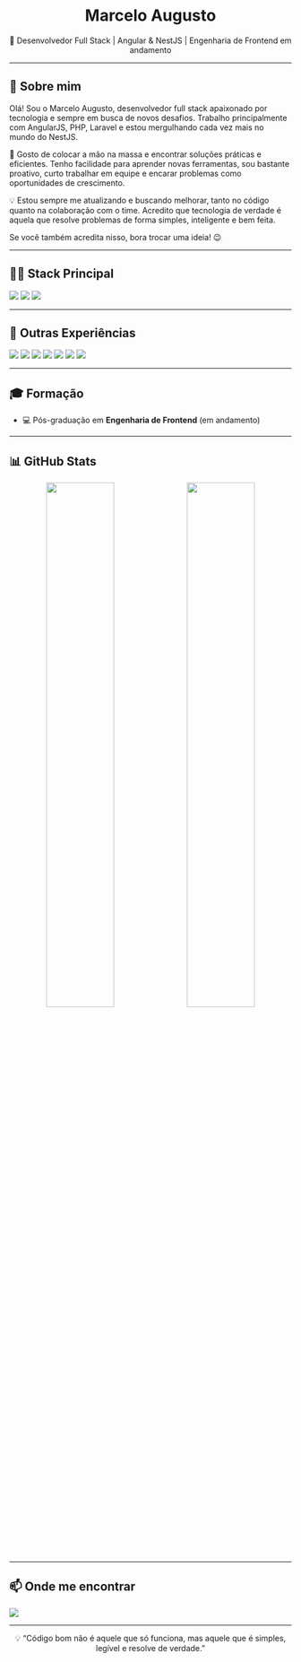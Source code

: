 <h1 align="center">Marcelo Augusto</h1>
<p align="center">
  🚀 Desenvolvedor Full Stack | Angular & NestJS | Engenharia de Frontend em andamento
</p>

---

## 👋 Sobre mim

Olá! Sou o Marcelo Augusto, desenvolvedor full stack apaixonado por tecnologia e sempre em busca de novos desafios. Trabalho principalmente com AngularJS, PHP, Laravel e estou mergulhando cada vez mais no mundo do NestJS.

🚀 Gosto de colocar a mão na massa e encontrar soluções práticas e eficientes. Tenho facilidade para aprender novas ferramentas, sou bastante proativo, curto trabalhar em equipe e encarar problemas como oportunidades de crescimento.

💡 Estou sempre me atualizando e buscando melhorar, tanto no código quanto na colaboração com o time. Acredito que tecnologia de verdade é aquela que resolve problemas de forma simples, inteligente e bem feita.

Se você também acredita nisso, bora trocar uma ideia! 😉

---

## 🧑‍💻 Stack Principal

<p align="left">
  <img src="https://img.shields.io/badge/-Angular-DD0031?style=for-the-badge&logo=angular&logoColor=white" />
  <img src="https://img.shields.io/badge/-NestJS-e0234e?style=for-the-badge&logo=nestjs&logoColor=white" />
  <img src="https://img.shields.io/badge/-TypeScript-3178c6?style=for-the-badge&logo=typescript&logoColor=white" />
</p>

---

## 🧠 Outras Experiências

<p align="left">
  <img src="https://img.shields.io/badge/-PHP-777bb4?style=flat-square&logo=php&logoColor=white" />
  <img src="https://img.shields.io/badge/-Laravel-ff2d20?style=flat-square&logo=laravel&logoColor=white" />
  <img src="https://img.shields.io/badge/-React-61dafb?style=flat-square&logo=react&logoColor=black" />
  <img src="https://img.shields.io/badge/-Ionic-3880ff?style=flat-square&logo=ionic&logoColor=white" />
  <img src="https://img.shields.io/badge/-Docker-0db7ed?style=flat-square&logo=docker&logoColor=white" />
  <img src="https://img.shields.io/badge/-PostgreSQL-316192?style=flat-square&logo=postgresql&logoColor=white" />
  <img src="https://img.shields.io/badge/-MySQL-00758f?style=flat-square&logo=mysql&logoColor=white" />
</p>

---

## 🎓 Formação

- 💻 Pós-graduação em **Engenharia de Frontend** (em andamento)

---

## 📊 GitHub Stats

<p align="center">
  <img width="49%" src="https://github-readme-stats.vercel.app/api?username=marcelo-augusto&show_icons=true&theme=radical" />
  <img width="49%" src="https://github-readme-stats.vercel.app/api/top-langs/?username=marcelo-augusto&layout=compact&theme=radical" />
</p>

---

## 📫 Onde me encontrar

<p align="left">
  <a href="https://www.linkedin.com/in/marcelo-augusto-" target="_blank">
    <img src="https://img.shields.io/badge/-LinkedIn-blue?style=for-the-badge&logo=linkedin&logoColor=white" />
  </a>
</p>

---

<p align="center">
  💡 “Código bom não é aquele que só funciona, mas aquele que é simples, legível e resolve de verdade.”
</p>
